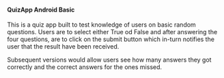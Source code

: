 #### QuizApp Android Basic

This is a quiz app built to test knowledge of users on basic random questions. Users are to select either True od False and after answering the four questions, are to click on the submit button which in-turn notifies the user that the result have been received.

Subsequent versions would allow users see how many answers they got correctly and the correct answers for the ones missed.
